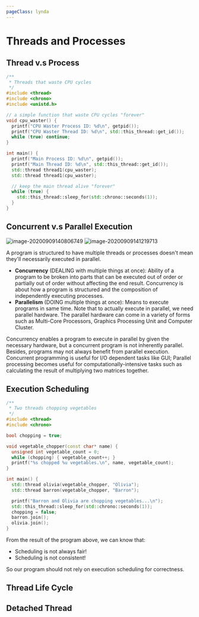 ```yaml
---
pageClass: lynda
---
```


# Threads and Processes

## Thread v.s Process

```cpp
/**
 * Threads that waste CPU cycles
 */
#include <thread>
#include <chrono>
#include <unistd.h>

// a simple function that waste CPU cycles "forever"
void cpu_waster() {
  printf("CPU Waster Process ID: %d\n", getpid());
  printf("CPU Waster Thread ID: %d\n", std::this_thread::get_id());
  while (true) continue;
}

int main() {
  printf("Main Process ID: %d\n", getpid());
  printf("Main Thread ID: %d\n", std::this_thread::get_id());
  std::thread thread1(cpu_waster);
  std::thread thread1(cpu_waster);

  // keep the main thread alive "forever"
  while (true) {
    std::this_thread::sleep_for(std::chrono::seconds(1));
  }
}
```

## Concurrent v.s Parallel Execution

![image-20200909140806749](https://i.imgur.com/emmNUvR.png)
![image-20200909141219713](https://i.imgur.com/I8QNmom.png)

A program is structured to have multiple threads or processes doesn't mean they'll necessarily executed in parallel.

- **Concurrency** (DEALING with multiple things at once): Ability of a program to be broken into parts that can be executed out of order or partially out of order without affecting the end result. Concurrency is about how a program is structured and the composition of independently executing processes.
- **Parallelism** (DOING multiple things at once): Means to execute programs in same time. Note that to actually execute in parallel, we need parallel hardware. The parallel hardware can come in a variety of forms such as Multi-Core Processors, Graphics Processing Unit and Computer Cluster.

Concurrency enables a program to execute in parallel by given the necessary hardware, but a concurrent program is not inherently parallel. Besides, programs may not always benefit from parallel execution. Concurrent programming is useful for I/O dependent tasks like GUI; Parallel processing becomes useful for computationally-intensive tasks such as calculating the result of multiplying two matrices together.

## Execution Scheduling

```cpp
/**
 * Two threads chopping vegetables
 */
#include <thread>
#include <chrono>

bool chopping = true;

void vegetable_chopper(const char* name) {
  unsigned int vegetable_count = 0;
  while (chopping) { vegetable_count++; }
  printf("%s chopped %u vegetables.\n", name, vegetable_count);
}

int main() {
  std::thread olivia(vegetable_chopper, "Olivia");
  std::thread barron(vegetable_chopper, "Barron");

  printf("Barron and Olivia are chopping vegetables...\n");
  std::this_thread::sleep_for(std::chrono::seconds(1));
  chopping = false;
  barron.join();
  olivia.join();
}
```

From the result of the program above, we can know that:

- Scheduling is not always fair!
- Scheduling is not consistent!

So our program should not rely on execution scheduling for correctness.



## Thread Life Cycle



## Detached Thread
